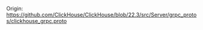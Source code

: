 Origin: https://github.com/ClickHouse/ClickHouse/blob/22.3/src/Server/grpc_protos/clickhouse_grpc.proto
